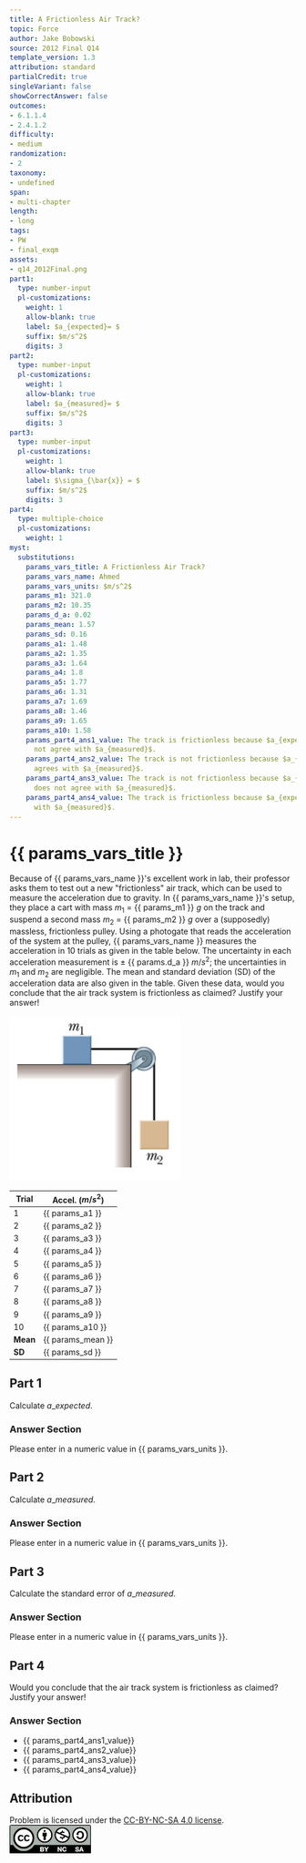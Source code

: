 ```yaml
---
title: A Frictionless Air Track?
topic: Force
author: Jake Bobowski
source: 2012 Final Q14
template_version: 1.3
attribution: standard
partialCredit: true
singleVariant: false
showCorrectAnswer: false
outcomes:
- 6.1.1.4
- 2.4.1.2
difficulty:
- medium
randomization:
- 2
taxonomy:
- undefined
span:
- multi-chapter
length:
- long
tags:
- PW
- final_exqm
assets:
- q14_2012Final.png
part1:
  type: number-input
  pl-customizations:
    weight: 1
    allow-blank: true
    label: $a_{expected}= $
    suffix: $m/s^2$
    digits: 3
part2:
  type: number-input
  pl-customizations:
    weight: 1
    allow-blank: true
    label: $a_{measured}= $
    suffix: $m/s^2$
    digits: 3
part3:
  type: number-input
  pl-customizations:
    weight: 1
    allow-blank: true
    label: $\sigma_{\bar{x}} = $
    suffix: $m/s^2$
    digits: 3
part4:
  type: multiple-choice
  pl-customizations:
    weight: 1
myst:
  substitutions:
    params_vars_title: A Frictionless Air Track?
    params_vars_name: Ahmed
    params_vars_units: $m/s^2$
    params_m1: 321.0
    params_m2: 10.35
    params_d_a: 0.02
    params_mean: 1.57
    params_sd: 0.16
    params_a1: 1.48
    params_a2: 1.35
    params_a3: 1.64
    params_a4: 1.8
    params_a5: 1.77
    params_a6: 1.31
    params_a7: 1.69
    params_a8: 1.46
    params_a9: 1.65
    params_a10: 1.58
    params_part4_ans1_value: The track is frictionless because $a_{expected}$ does
      not agree with $a_{measured}$.
    params_part4_ans2_value: The track is not frictionless because $a_{expected}$
      agrees with $a_{measured}$.
    params_part4_ans3_value: The track is not frictionless because $a_{expected}$
      does not agree with $a_{measured}$.
    params_part4_ans4_value: The track is frictionless because $a_{expected}$ agrees
      with $a_{measured}$.
---
```

# {{ params_vars_title }}
Because of {{ params_vars_name }}'s excellent work in lab, their professor asks them to test out a new "frictionless" air track, which can be used to measure the acceleration due to gravity.
In {{ params_vars_name }}'s setup, they place a cart with mass $m_1$ = {{ params_m1 }} $g$ on the track and suspend a second mass $m_2$ = {{ params_m2 }} $g$ over a (supposedly) massless, frictionless pulley.
Using a photogate that reads the acceleration of the system at the pulley, {{ params_vars_name }} measures the acceleration in 10 trials as given in the table below.
The uncertainty in each acceleration measurement is $\pm$ {{ params.d_a }} $m/s^2$; the uncertainties in $m_1$ and $m_2$ are negligible.
The mean and standard deviation (SD) of the acceleration data are also given in the table.
Given these data, would you conclude that the air track system is frictionless as claimed?
Justify your answer!

<img src="q14_2012Final.png" alt="Mass m one sits on a horizontal surface while mass m two is suspended over a pulley. The masses are connected by a string." width=300>

| Trial     | Accel. ($m/s^2$) |
| ----------- | ----------- |
| 1     |  {{ params_a1 }}     |
| 2   |   {{ params_a2 }}      |
| 3     |  {{ params_a3 }}     |
| 4   |   {{ params_a4 }}      |
| 5     |  {{ params_a5 }}     |
| 6   |   {{ params_a6 }}      |
| 7     |  {{ params_a7 }}     |
| 8   |   {{ params_a8 }}      |
| 9     |  {{ params_a9 }}     |
| 10   |   {{ params_a10 }}      |
| **Mean** | {{ params_mean }}      |
| **SD** | {{ params_sd }}      |

## Part 1

Calculate $a\_{expected}$.

### Answer Section

Please enter in a numeric value in {{ params_vars_units }}.

## Part 2

Calculate $a\_{measured}$.

### Answer Section

Please enter in a numeric value in {{ params_vars_units }}.

## Part 3

Calculate the standard error of $a\_{measured}$.

### Answer Section

Please enter in a numeric value in {{ params_vars_units }}.

## Part 4

Would you conclude that the air track system is frictionless as claimed? Justify your answer!

### Answer Section

- {{ params_part4_ans1_value}}
- {{ params_part4_ans2_value}}
- {{ params_part4_ans3_value}}
- {{ params_part4_ans4_value}}

## Attribution

Problem is licensed under the [CC-BY-NC-SA 4.0 license](https://creativecommons.org/licenses/by-nc-sa/4.0/).<br> ![The Creative Commons 4.0 license requiring attribution-BY, non-commercial-NC, and share-alike-SA license.](https://raw.githubusercontent.com/firasm/bits/master/by-nc-sa.png)